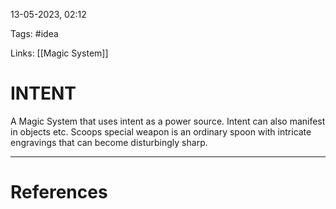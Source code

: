 13-05-2023, 02:12

Tags: #idea 

Links: [[Magic System]] 

# INTENT


A Magic System that uses intent as a power source. Intent can also manifest in objects etc. Scoops special weapon is an ordinary spoon with intricate engravings that can become disturbingly sharp.


---
# References